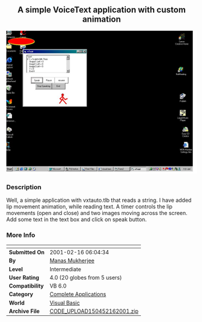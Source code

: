 ﻿<div align="center">

## A simple VoiceText application with custom animation

<img src="PIC2001216829562704.jpg">
</div>

### Description

Well, a simple application with vxtauto.tlb that reads a string. I have added lip movement animation, while reading text. A timer controls the lip movements (open and close) and two images moving across the screen. Add some text in the text box and click on speak button.
 
### More Info
 


<span>             |<span>
---                |---
**Submitted On**   |2001-02-16 06:04:34
**By**             |[Manas Mukherjee](https://github.com/Planet-Source-Code/PSCIndex/blob/master/ByAuthor/manas-mukherjee.md)
**Level**          |Intermediate
**User Rating**    |4.0 (20 globes from 5 users)
**Compatibility**  |VB 6\.0
**Category**       |[Complete Applications](https://github.com/Planet-Source-Code/PSCIndex/blob/master/ByCategory/complete-applications__1-27.md)
**World**          |[Visual Basic](https://github.com/Planet-Source-Code/PSCIndex/blob/master/ByWorld/visual-basic.md)
**Archive File**   |[CODE\_UPLOAD150452162001\.zip](https://github.com/Planet-Source-Code/manas-mukherjee-a-simple-voicetext-application-with-custom-animation__1-21056/archive/master.zip)








